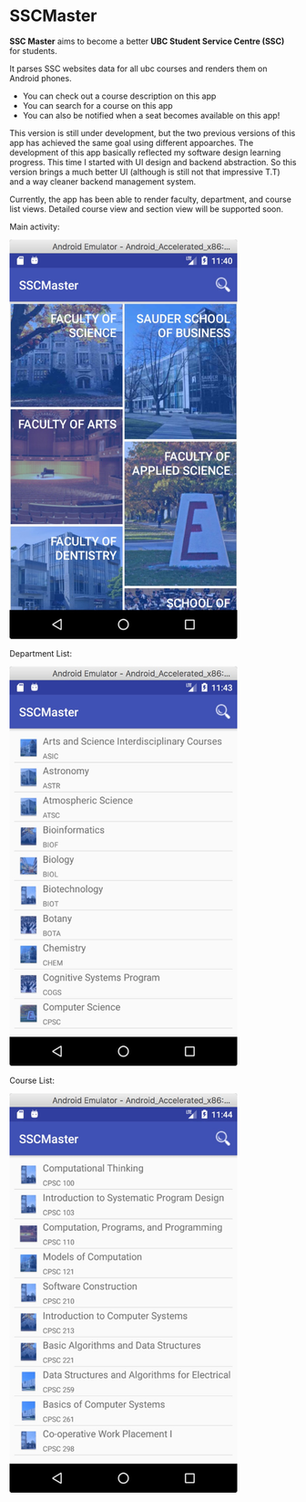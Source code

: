 # SSCMaster

__SSC Master__ aims to become a better __UBC Student Service Centre (SSC)__ for students. 

It parses SSC websites data for all ubc courses and renders them on Android phones. 
* You can check out a course description on this app
* You can search for a course on this app
* You can also be notified when a seat becomes available on this app!

This version is still under development, but the two previous versions of this app has achieved the same goal using different appoarches.
The development of this app basically reflected my software design learning progress. This time I started with UI design and backend abstraction.
So this version brings a much better UI (although is still not that impressive T.T) and a way cleaner backend management system.

Currently, the app has been able to render faculty, department, and course list views. Detailed course view and section view will be 
supported soon. 

Main activity:

<img src="/screenshot/main.jpeg" alt="Drawing" width="400" height="700" />

Department List:

<img src="/screenshot/departments.jpeg" alt="Drawing" width="400" height="700" />

Course List:

<img src="/screenshot/courses.jpeg" alt="Drawing" width="400" height="700" />
